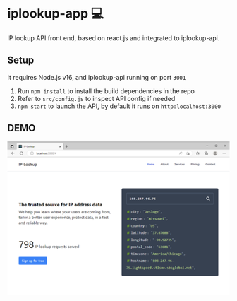 # iplookup-app 💻
IP lookup API front end, based on react.js and integrated to iplookup-api.

## Setup
It requires Node.js v16, and iplookup-api running on port `3001`
1. Run `npm install` to install the build dependencies in the repo
2. Refer to `src/config.js` to inspect API config if needed
3. `npm start` to launch the API, by default it runs on `http:localhost:3000`

## DEMO
![IP-Lookup React Web App](https://github.com/umrbrwn/iplookup-app/blob/main/demo.png?raw=true)

